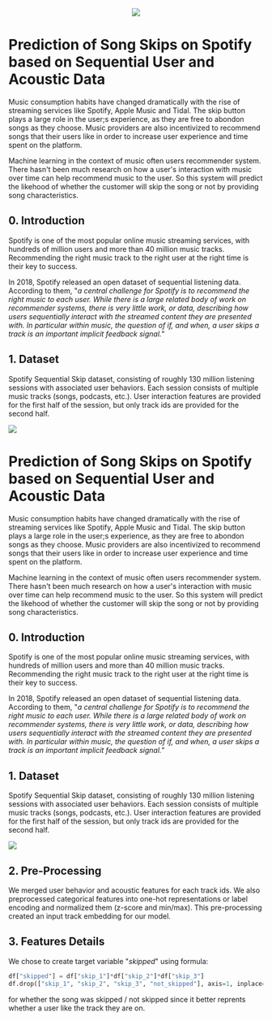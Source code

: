 <p align="center">
  <img src="https://storage.googleapis.com/pr-newsroom-wp/1/2018/11/Spotify_Logo_CMYK_Green.png">
</p>


# Prediction of Song Skips on Spotify based on Sequential User and Acoustic Data

Music consumption habits have changed dramatically with the rise of streaming services like Spotify, Apple Music and Tidal. The skip button plays a large role in the user;s experience, as they are free to abondon songs as they choose. Music providers are also incentivized to recommend songs that their users like in order to increase user experience and time spent on the platform.

Machine learning in the context of music often users recommender system. There hasn't been much research on how a user's interaction with music over time can help recommend music to the user. So this system will predict the likehood of whether the customer will skip the song or not by providing song characteristics.

## 0. Introduction
Spotify is one of the most popular online music streaming services, with hundreds of million users and more than 40 million music tracks. Recommending the right music track to the right user at the right time is their key to success.

In 2018, Spotify released an open dataset of sequential listening data. According to them, "_a central challenge for Spotify is to recommend the right music to each user. While there is a large related body of work on recommender systems, there is very little work, or data, describing how users sequentially interact with the streamed content they are presented with. In particular within music, the question of if, and when, a user skips a track is an important implicit feedback signal._"

## 1. Dataset
Spotify Sequential Skip dataset, consisting of roughly 130 million listening sessions with associated user behaviors. Each session consists of multiple music tracks (songs, podcasts, etc.). User interaction features are provided for the first half of the session, but only track ids are provided for the second half.







![](https://storage.googleapis.com/pr-newsroom-wp/1/2018/11/Spotify_Logo_RGB_Green.png)

# Prediction of Song Skips on Spotify based on Sequential User and Acoustic Data

Music consumption habits have changed dramatically with the rise of streaming services like Spotify, Apple Music and Tidal. The skip button plays a large role in the user;s experience, as they are free to abondon songs as they choose. Music providers are also incentivized to recommend songs that their users like in order to increase user experience and time spent on the platform.

Machine learning in the context of music often users recommender system. There hasn't been much research on how a user's interaction with music over time can help recommend music to the user. So this system will predict the likehood of whether the customer will skip the song or not by providing song characteristics.

## 0. Introduction
Spotify is one of the most popular online music streaming services, with hundreds of million users and more than 40 million music tracks. Recommending the right music track to the right user at the right time is their key to success.

In 2018, Spotify released an open dataset of sequential listening data. According to them, "_a central challenge for Spotify is to recommend the right music to each user. While there is a large related body of work on recommender systems, there is very little work, or data, describing how users sequentially interact with the streamed content they are presented with. In particular within music, the question of if, and when, a user skips a track is an important implicit feedback signal._"

## 1. Dataset
Spotify Sequential Skip dataset, consisting of roughly 130 million listening sessions with associated user behaviors. Each session consists of multiple music tracks (songs, podcasts, etc.). User interaction features are provided for the first half of the session, but only track ids are provided for the second half.

![](https://drive.google.com/file/d/1nw_HEb13ZRiKjkRzjPUqiGK_JIdrHN7D/view?usp=sharing)

## 2. Pre-Processing
We merged user behavior and acoustic features for each track ids. We also preprocessed categorical features into one-hot representations or label encoding and normalized them (z-score and min/max). This pre-processing created an input track embedding for our model.

## 3. Features Details
We chose to create target variable "_skipped_" using formula:

```python
df["skipped"] = df["skip_1"]*df["skip_2"]*df["skip_3"]
df.drop(["skip_1", "skip_2", "skip_3", "not_skipped"], axis=1, inplace=True)
```
for whether the song was skipped / not skipped since it better reprents whether a user like the track they are on.








